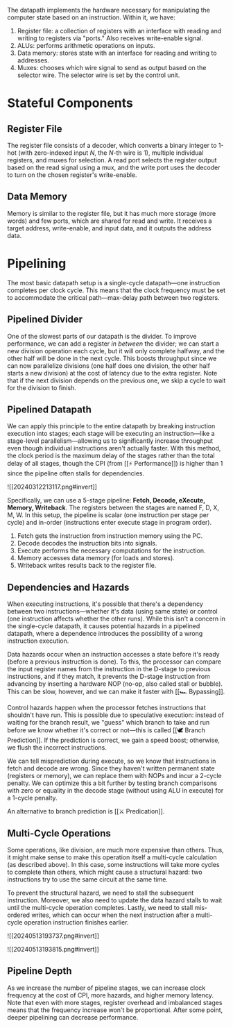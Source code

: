 The datapath implements the hardware necessary for manipulating the computer state based on an instruction. Within it, we have:
1. Register file: a collection of registers with an interface with reading and writing to registers via "ports." Also receives write-enable signal.
2. ALUs: performs arithmetic operations on inputs.
3. Data memory: stores state with an interface for reading and writing to addresses.
4. Muxes: chooses which wire signal to send as output based on the selector wire. The selector wire is set by the control unit.

# Stateful Components
## Register File
The register file consists of a decoder, which converts a binary integer to 1-hot (with zero-indexed input $N$, the $N$-th wire is 1), multiple individual registers, and muxes for selection. A read port selects the register output based on the read signal using a mux, and the write port uses the decoder to turn on the chosen register's write-enable.

## Data Memory
Memory is similar to the register file, but it has much more storage (more words) and few ports, which are shared for read and write. It receives a target address, write-enable, and input data, and it outputs the address data.

# Pipelining
The most basic datapath setup is a single-cycle datapath—one instruction completes per clock cycle. This means that the clock frequency must be set to accommodate the critical path—max-delay path between two registers.

## Pipelined Divider
One of the slowest parts of our datapath is the divider. To improve performance, we can add a register *in between* the divider; we can start a new division operation each cycle, but it will only complete halfway, and the other half will be done in the next cycle. This boosts throughput since we can now parallelize divisions (one half does one division, the other half starts a new division) at the cost of latency due to the extra register. Note that if the next division depends on the previous one, we skip a cycle to wait for the division to finish.

## Pipelined Datapath
We can apply this principle to the entire datapath by breaking instruction execution into stages; each stage will be executing an instruction—like a stage-level parallelism—allowing us to significantly increase throughput even though individual instructions aren't actually faster. With this method, the clock period is the maximum delay of the stages rather than the total delay of all stages, though the CPI (from [[⚡️ Performance]]) is higher than 1 since the pipeline often stalls for dependencies.

![[20240312213117.png#invert]]

Specifically, we can use a 5-stage pipeline: **Fetch, Decode, eXecute, Memory, Writeback**. The registers between the stages are named F, D, X, M, W. In this setup, the pipeline is scalar (one instruction per stage per cycle) and in-order (instructions enter execute stage in program order).
1. Fetch gets the instruction from instruction memory using the PC.
2. Decode decodes the instruction bits into signals.
3. Execute performs the necessary computations for the instruction.
4. Memory accesses data memory (for loads and stores).
5. Writeback writes results back to the register file.

## Dependencies and Hazards
When executing instructions, it's possible that there's a dependency between two instructions—whether it's data (using same state) or control (one instruction affects whether the other runs). While this isn't a concern in the single-cycle datapath, it causes potential hazards in a pipelined datapath, where a dependence introduces the possibility of a wrong instruction execution.

Data hazards occur when an instruction accesses a state before it's ready (before a previous instruction is done). To this, the processor can compare the input register names from the instruction in the D-stage to previous instructions, and if they match, it prevents the D-stage instruction from advancing by inserting a hardware NOP (no-op, also called stall or bubble). This can be slow, however, and we can make it faster with [[🏎️ Bypassing]].

Control hazards happen when the processor fetches instructions that shouldn't have run. This is possible due to speculative execution: instead of waiting for the branch result, we "guess" which branch to take and run before we know whether it's correct or not—this is called [[🕊️ Branch Prediction]]. If the prediction is correct, we gain a speed boost; otherwise, we flush the incorrect instructions.

We can tell misprediction during execute, so we know that instructions in fetch and decode are wrong. Since they haven't written permanent state (registers or memory), we can replace them with NOPs and incur a 2-cycle penalty. We can optimize this a bit further by testing branch comparisons with zero or equality in the decode stage (without using ALU in execute) for a 1-cycle penalty.

An alternative to branch prediction is [[⚔️ Predication]].

## Multi-Cycle Operations
Some operations, like division, are much more expensive than others. Thus, it might make sense to make this operation itself a multi-cycle calculation (as described above). In this case, some instructions will take more cycles to complete than others, which might cause a structural hazard: two instructions try to use the same circuit at the same time.

To prevent the structural hazard, we need to stall the subsequent instruction. Moreover, we also need to update the data hazard stalls to wait until the multi-cycle operation completes. Lastly, we need to stall mis-ordered writes, which can occur when the next instruction after a multi-cycle operation instruction finishes earlier.

![[20240513193737.png#invert]]

![[20240513193815.png#invert]]

## Pipeline Depth
As we increase the number of pipeline stages, we can increase clock frequency at the cost of CPI, more hazards, and higher memory latency. Note that even with more stages, register overhead and imbalanced stages means that the frequency increase won't be proportional. After some point, deeper pipelining can decrease performance.